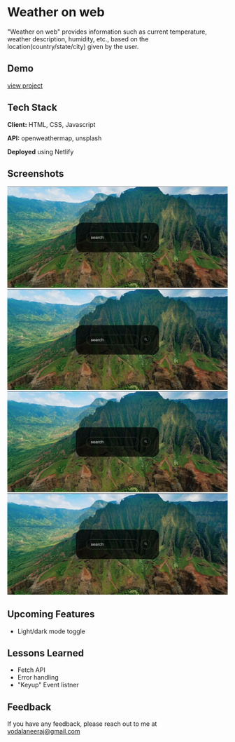 
# Weather on web

"Weather on web" provides information such as current temperature, weather description, humidity, etc., based on the location(country/state/city) given by the user.
## Demo

[view project](https://weatheronweb-neeraj.netlify.app/)


## Tech Stack

**Client:** HTML, CSS, Javascript

**API:** openweathermap, unsplash

**Deployed** using Netlify


## Screenshots

![Landing page](/images/land-page.JPG)
![Demo 1](/images/land-page.JPG)
![Demo 2](/images/land-page.JPG)
![Demo 3](/images/land-page.JPG)
## Upcoming Features

- Light/dark mode toggle


## Lessons Learned


- Fetch API
- Error handling
- "Keyup" Event listner


## Feedback

If you have any feedback, please reach out to me at vodalaneeraj@gmail.com